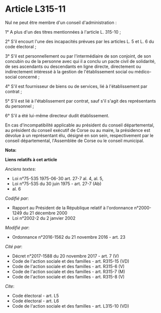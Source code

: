 # Article L315-11

Nul ne peut être membre d'un conseil d'administration : 

1° A plus d'un des titres mentionnées à l'article L. 315-10 ; 

2° S'il encourt l'une des incapacités prévues par les articles L. 5 et L. 6 du code électoral ; 

3° S'il est personnellement ou par l'intermédiaire de son conjoint, de son concubin ou de la personne avec qui il a conclu un
pacte civil de solidarité, de ses ascendants ou descendants en ligne directe, directement ou indirectement intéressé à la
gestion de l'établissement social ou médico-social concerné ; 

4° S'il est fournisseur de biens ou de services, lié à l'établissement par contrat ; 

5° S'il est lié à l'établissement par contrat, sauf s'il s'agit des représentants du personnel ; 

6° S'il a été lui-même directeur dudit établissement. 

En cas d'incompatibilité applicable au président du conseil départemental, au président du conseil exécutif de Corse ou au
maire, la présidence est dévolue à un représentant élu, désigné en son sein, respectivement par le conseil départemental,
l'Assemblée de Corse ou le conseil municipal.

**Nota:**



**Liens relatifs à cet article**

_Anciens textes_:

  - Loi n°75-535 1975-06-30 art. 27-7 al. 4, al. 5,
  - Loi n°75-535 du 30 juin 1975 - art. 27-7 (Ab)
  - al. 6

_Codifié par_:

  - Rapport au Président de la République relatif à l'ordonnance n°2000-1249 du 21 décembre 2000
  - Loi n°2002-2 du 2 janvier 2002

_Modifié par_:

  - Ordonnance n°2016-1562 du 21 novembre 2016 - art. 23

_Cité par_:

  - Décret n°2017-1588 du 20 novembre 2017 - art. 7 (V)
  - Code de l'action sociale et des familles - art. R315-15 (VD)
  - Code de l'action sociale et des familles - art. R315-6 (V)
  - Code de l'action sociale et des familles - art. R315-7 (M)
  - Code de l'action sociale et des familles - art. R315-8 (V)

_Cite_:

  - Code électoral - art. L5
  - Code électoral - art. L6
  - Code de l'action sociale et des familles - art. L315-10 (VD)
